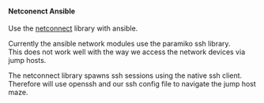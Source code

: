 #### Netconenct Ansible 
Use the [netconnect](https://github.com/bobthebutcher/netconnect) library with ansible.  

Currently the ansible network modules use the paramiko ssh library.  
This does not work well with the way we access the network devices via jump hosts.  

The netconnect library spawns ssh sessions using the native ssh client. Therefore will 
use openssh and our ssh config file to navigate the jump host maze.  

